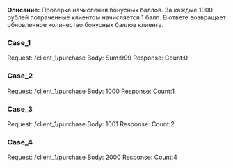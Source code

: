 **Описание:**
Проверка начисления бонусных баллов.
За каждые 1000 рублей потраченные клиентом начисляется 1 балл. 
В ответе возвращает обновленное количество бонусных баллов клиента.

### Case_1
Request: /client_1/purchase
Body: Sum:999
Response: Count:0

### Case_2
Request: /client_1/purchase
Body: 1000
Response: Count:1

### Case_3
Request: /client_1/purchase
Body: 1001
Response: Count:2

### Case_4
Request: /client_1/purchase
Body: 2000
Response: Count:4
